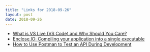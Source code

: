 ```yaml
---
title: "Links for 2018-09-26"
layout: post
date: 2018-09-26
---
```


* [What is VS Live (VS Code) and Why Should You Care?](https://8thlight.com/blog/dave-torre/justin-holzmann/2018/09/25/vs-code-live.html)
* [Enclose.IO: Compiling your application into a single executable](http://enclose.io/)
* [How to Use Postman to Test an API During Development](https://buttercms.com/blog/postman-testing-the-api-development-environment)
